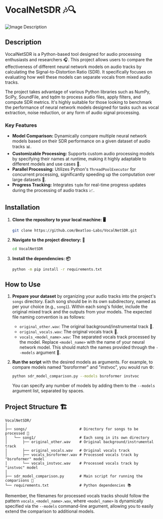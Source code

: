 # VocalNetSDR 🎶🔍

![Image Description](https://i.imgur.com/App5EK9.png "Image")

## Description

VocalNetSDR is a Python-based tool designed for audio processing enthusiasts and researchers 🎧. This project allows users to compare the effectiveness of different neural network models on audio tracks by calculating the Signal-to-Distortion Ratio (SDR). It specifically focuses on evaluating how well these models can separate vocals from mixed audio tracks.

The project takes advantage of various Python libraries such as NumPy, SciPy, SoundFile, and tqdm to process audio files, apply filters, and compute SDR metrics. It's highly suitable for those looking to benchmark the performance of neural network models designed for tasks such as vocal extraction, noise reduction, or any form of audio signal processing.

### Key Features

- **Model Comparison:** Dynamically compare multiple neural network models based on their SDR performance on a given dataset of audio tracks 📊.
- **Customizable Processing:** Supports custom audio processing models by specifying their names at runtime, making it highly adaptable to different models and use cases 🔧.
- **Parallel Processing:** Utilizes Python's `ThreadPoolExecutor` for concurrent processing, significantly speeding up the computation over large datasets 🚀.
- **Progress Tracking:** Integrates `tqdm` for real-time progress updates during the processing of audio tracks 📈.

## Installation

1. **Clone the repository to your local machine: 🖥️**

   ```bash
   git clone https://github.com/Beatloo-Labs/VocalNetSDR.git
   ```

2. **Navigate to the project directory: 📂**

   ```bash
   cd VocalNetSDR
   ```

3. **Install the dependencies: 📦**

   ```bash
   python -m pip install -r requirements.txt
   ```

## How to Use

1. **Prepare your dataset** by organizing your audio tracks into the project's `songs` directory. Each song should be in its own subdirectory, named as per your choice (e.g., `song1`). Within each song's folder, include the original mixed track and the outputs from your models. The expected file naming convention is as follows:

   - `original_other.wav`: The original background/instrumental track 🎸.
   - `original_vocals.wav`: The original vocals track 🎤.
   - `vocals_<model_name>.wav`: The separated vocals track processed by the model. Replace `<model_name>` with the name of your neural network model. This should match the names provided through the `--models` argument 🧠.

2. **Run the script** with the desired models as arguments. For example, to compare models named "bsroformer" and "instvoc", you would run ⚙️:

   ```bash
   python sdr_model_comparison.py --models bsroformer instvoc
   ```

   You can specify any number of models by adding them to the `--models` argument list, separated by spaces.

## Project Structure 🏗️

```
VocalNetSDR/
│
├── songs/                        # Directory for songs to be processed 📁
│   └── song1/                    # Each song in its own directory
│       ├── original_other.wav    # Original background/instrumental track
│       ├── original_vocals.wav   # Original vocals track
│       ├── vocals_bsroformer.wav # Processed vocals track by "bsroformer" model
│       └── vocals_instvoc.wav    # Processed vocals track by "instvoc" model
│
├── sdr_model_comparison.py       # Main script for running the comparisons 📜
└── requirements.txt              # Python dependencies 📚
```

Remember, the filenames for processed vocals tracks should follow the pattern `vocals_<model_name>.wav`, where `<model_name>` is dynamically specified via the `--models` command-line argument, allowing you to easily extend the comparison to additional models.
